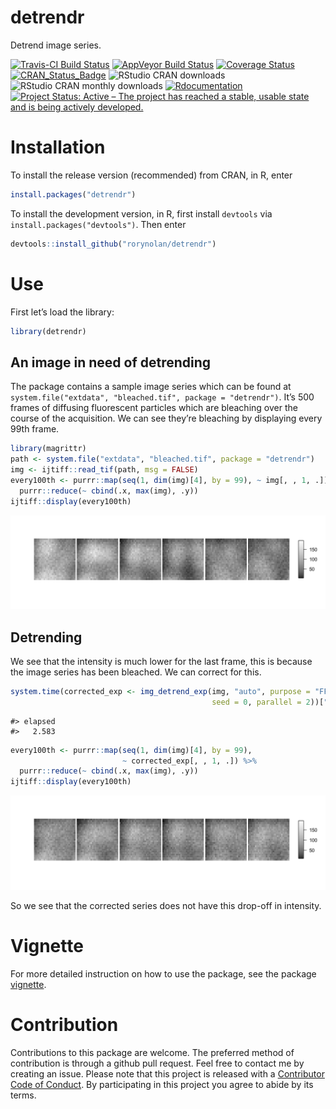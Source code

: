 detrendr
================

Detrend image series.

[![Travis-CI Build
Status](https://travis-ci.org/rorynolan/detrendr.svg?branch=master)](https://travis-ci.org/rorynolan/detrendr)
[![AppVeyor Build
Status](https://ci.appveyor.com/api/projects/status/github/rorynolan/detrendr?branch=master&svg=true)](https://ci.appveyor.com/project/rorynolan/detrendr)
[![Coverage
Status](https://img.shields.io/codecov/c/github/rorynolan/detrendr/master.svg)](https://codecov.io/github/rorynolan/detrendr?branch=master)
[![CRAN\_Status\_Badge](http://www.r-pkg.org/badges/version/detrendr)](https://cran.r-project.org/package=detrendr)
![RStudio CRAN
downloads](http://cranlogs.r-pkg.org/badges/grand-total/detrendr)
![RStudio CRAN monthly
downloads](http://cranlogs.r-pkg.org/badges/detrendr)
[![Rdocumentation](http://www.rdocumentation.org/badges/version/detrendr)](http://www.rdocumentation.org/packages/detrendr)
[![Project Status: Active – The project has reached a stable, usable
state and is being actively
developed.](http://www.repostatus.org/badges/latest/active.svg)](http://www.repostatus.org/#active)

# Installation

To install the release version (recommended) from CRAN, in R, enter

``` r
install.packages("detrendr")
```

To install the development version, in R, first install `devtools` via
`install.packages("devtools")`. Then enter

``` r
devtools::install_github("rorynolan/detrendr")
```

# Use

First let’s load the library:

``` r
library(detrendr)
```

## An image in need of detrending

The package contains a sample image series which can be found at  
`system.file("extdata", "bleached.tif", package = "detrendr")`. It’s 500
frames of diffusing fluorescent particles which are bleaching over the
course of the acquisition. We can see they’re bleaching by displaying
every 99th frame.

``` r
library(magrittr)
path <- system.file("extdata", "bleached.tif", package = "detrendr")
img <- ijtiff::read_tif(path, msg = FALSE)
every100th <- purrr::map(seq(1, dim(img)[4], by = 99), ~ img[, , 1, .]) %>% 
  purrr::reduce(~ cbind(.x, max(img), .y))
ijtiff::display(every100th)
```

![](README_files/figure-gfm/visualize%20bleaching-1.png)<!-- -->

## Detrending

We see that the intensity is much lower for the last frame, this is
because the image series has been bleached. We can correct for
this.

``` r
system.time(corrected_exp <- img_detrend_exp(img, "auto", purpose = "FFS",
                                             seed = 0, parallel = 2))["elapsed"]
```

    #> elapsed 
    #>   2.583

``` r
every100th <- purrr::map(seq(1, dim(img)[4], by = 99), 
                         ~ corrected_exp[, , 1, .]) %>% 
  purrr::reduce(~ cbind(.x, max(img), .y))
ijtiff::display(every100th)
```

![](README_files/figure-gfm/detrend-1.png)<!-- -->

So we see that the corrected series does not have this drop-off in
intensity.

# Vignette

For more detailed instruction on how to use the package, see the package
[vignette](https://cran.r-project.org/web/packages/detrendr/vignettes/detrendr.html).

# Contribution

Contributions to this package are welcome. The preferred method of
contribution is through a github pull request. Feel free to contact me
by creating an issue. Please note that this project is released with a
[Contributor Code of Conduct](CONDUCT.md). By participating in this
project you agree to abide by its terms.

